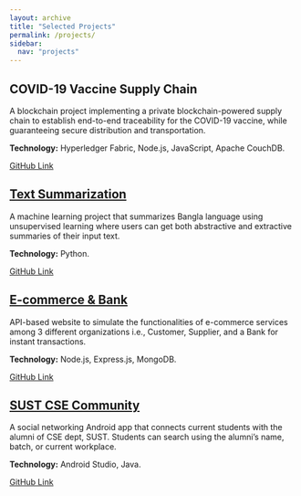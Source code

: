 ```yaml
---
layout: archive
title: "Selected Projects"
permalink: /projects/
sidebar:
  nav: "projects"
---
```


## COVID-19 Vaccine Supply Chain

A blockchain project implementing a private blockchain-powered supply chain to establish end-to-end traceability for the COVID-19 vaccine, while guaranteeing secure distribution and transportation.

**Technology:** Hyperledger Fabric, Node.js, JavaScript, Apache CouchDB.

[GitHub Link](https://github.com/Risvy/VSN-A-Hyperledger-Fabric-Project)

## [Text Summarization](https://github.com/Risvy/Bangla-Text-and-Document-Summarizer)

A machine learning project that summarizes Bangla language using unsupervised learning where users can get both abstractive and extractive summaries of their input text.

**Technology:** Python.

[GitHub Link](https://github.com/Risvy/Bangla-Text-and-Document-Summarizer)

## [E-commerce & Bank](https://github.com/Risvy/API-Project-Ecommerce-)

API-based website to simulate the functionalities of e-commerce services among 3 different organizations i.e., Customer, Supplier, and a Bank for instant transactions.

**Technology:** Node.js, Express.js, MongoDB.

[GitHub Link](https://github.com/Risvy/API-Project-Ecommerce-)

## [SUST CSE Community](https://github.com/Risvy/SUST-CSE-Community)

A social networking Android app that connects current students with the alumni of CSE dept, SUST. Students can search using the alumni’s name, batch, or current workplace.

**Technology:** Android Studio, Java.

[GitHub Link](https://github.com/Risvy/SUST-CSE-Community)
